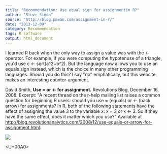 ```yaml
---
title: "Recommendation: Use equal sign for assignmentin R?"
author: "Steve Simon"
source: "http://blog.pmean.com/assignment-in-r/"
date: "2013-12-09"
category: Recommendation
tags: R software
output: html_document
---
```


I learned R back when the only way to assign a value was with the <-
operator. For example, if you were computing the hypotenuse of a
triangle, you'd use c <- sqrt(a^2+b^2). But the language now allows
you to use an equals sign instead, which is the choice in many other
programming languages. Should you do this? I say "no" emphatically, but
this website makes an interesting counter-argument.

<!---More--->

David Smith, **Use = or <- for assignment.** Revolutions Blog, December
16, 2008. Excerpt: "A recent thread on the r-help mailing list raises a
common question for beginning R users: should you use = (equals) or <-
(back arrow) for assignments? In R, both of the following statements
have the effect of assigning the value 3 to the variable x: x = 3 or x
<- 3. So if they have the same effect, does it matter which you use?"
Available at
<http://blog.revolutionanalytics.com/2008/12/use-equals-or-arrow-for-assignment.html>.

![](http://www.pmean.com/images/images/13/assignment-in-r01.png)



<U+00A0>


